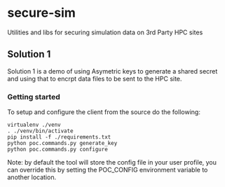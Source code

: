 # secure-sim
Utilities and libs for securing simulation data on 3rd Party HPC sites

## Solution 1
Solution 1 is a demo of using Asymetric keys to generate a shared secret and using that to encrpt data files to be sent to the HPC site.
### Getting started
To setup and configure the client from the source do the following:
```
virtualenv ./venv
. ./venv/bin/activate
pip install -f ./requirements.txt
python poc.commands.py generate_key
python poc.commands.py configure
```
Note: by default the tool will store the config file in your user profile, you can override this by setting the POC_CONFIG environment variable to another location.
